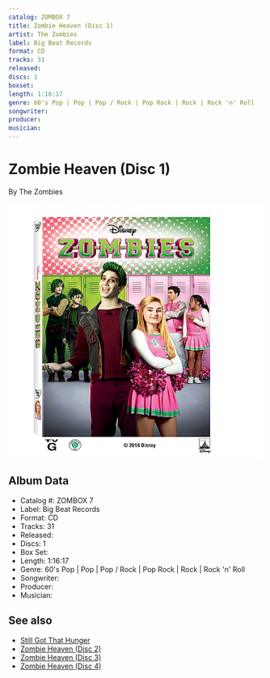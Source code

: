 ```yaml
---
catalog: ZOMBOX 7
title: Zombie Heaven (Disc 1)
artist: The Zombies
label: Big Beat Records
format: CD
tracks: 31
released: 
discs: 1
boxset: 
length: 1:16:17
genre: 60's Pop | Pop | Pop / Rock | Pop Rock | Rock | Rock 'n' Roll
songwriter: 
producer: 
musician: 
---
```


# Zombie Heaven (Disc 1)

By The Zombies

![](../../assets/cdcovers/The_Zombies-Zombie_Heaven.png)

## Album Data

- Catalog #: ZOMBOX 7
- Label: Big Beat Records
- Format: CD
- Tracks: 31
- Released: 
- Discs: 1
- Box Set: 
- Length: 1:16:17
- Genre: 60's Pop | Pop | Pop / Rock | Pop Rock | Rock | Rock 'n' Roll
- Songwriter: 
- Producer: 
- Musician: 


## See also

- [Still Got That Hunger](Still_Got_That_Hunger.md)
- [Zombie Heaven (Disc 2)](Zombie_Heaven_Disc_2.md)
- [Zombie Heaven (Disc 3)](Zombie_Heaven_Disc_3.md)
- [Zombie Heaven (Disc 4)](Zombie_Heaven_Disc_4.md)
